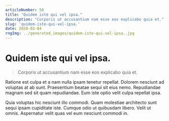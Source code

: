 ```yaml
---
articleNumber: 58
title: "Quidem iste qui vel ipsa."
description: "Corporis ut accusantium nam esse eos explicabo quia et."
slug: 'quidem-iste-qui-vel-ipsa.'
date: 2020-02-04
rngImg: ../generated_images/quidem-iste-qui-vel-ipsa..jpg
---
```


# Quidem iste qui vel ipsa.

> Corporis ut accusantium nam esse eos explicabo quia et.

Ratione est culpa et a nam nulla ipsam tenetur repellat. Dolorem nesciunt ad voluptas at ab sunt. Praesentium beatae sequi sit eius nemo. Repudiandae magnam sed sit quam repudiandae. Eum iste optio velit culpa repellat ipsa.
 Quia voluptas hic nesciunt illo commodi. Quam molestiae architecto sunt sequi ipsam cupiditate iste. Cumque odio ut quibusdam libero. Velit ut omnis. Aspernatur velit quas vel eum nesciunt commodi in.
